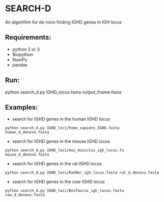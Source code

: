 # SEARCH-D
An algorithm for de novo finding IGHD genes in IGH locus

## Requirements:
- python 2 or 3
- Biopython
- NumPy
- pandas

## Run:
python search_d.py IGHD_locus.fasta output_fname.fasta

## Examples:
* search for IGHD genes in the human IGHD locus
```
python search_d.py IGHD_loci/homo_sapiens_IGHD.fasta human_d_denovo.fasta 
```
* search for IGHD genes in the mouse IGHD locus
```
python search_d.py IGHD_loci/mus_musculus_igh_locus.fa mouse_d_denovo.fasta 
```
* search for IGHD genes in the rat IGHD locus
```
python search_d.py IGHD_loci/RatNor_igh_locus.fasta rat_d_denovo.fasta
```
* search for IGHD genes in the cow IGHD locus
```
python search_d.py IGHD_loci/BosTaurus_igh_locus.fasta cow_d_denovo.fasta
```
